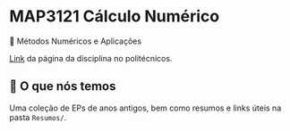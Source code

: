 # MAP3121 Cálculo Numérico

🧮 Métodos Numéricos e Aplicações

[Link](https://www.politecnicos.com.br/disciplinas/map3121-calculo-numerico-poli-usp) da página da disciplina no politécnicos.

## 📃 O que nós temos

Uma coleção de EPs de anos antigos, bem como resumos e links úteis na pasta ```Resumos/```.
